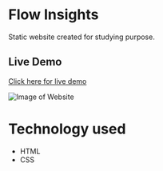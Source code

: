 # Flow Insights

Static website created for studying purpose.

## Live Demo

[Click here for live demo](https://walissoncom.github.io/flow-insights/)

![Image of Website](https://repository-images.githubusercontent.com/286221903/51ce7b00-0fd1-11eb-9b47-479c42a635a7)

# Technology used

- HTML
- CSS
